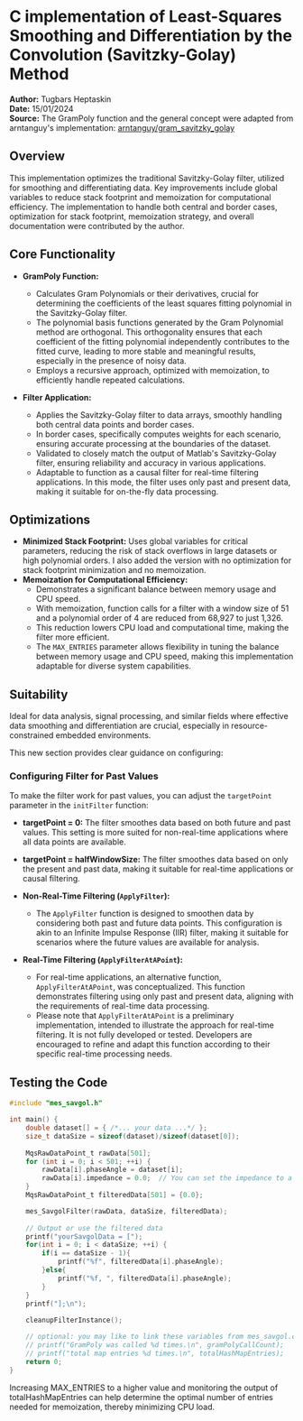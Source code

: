 # C implementation of Least-Squares Smoothing and Differentiation by the Convolution (Savitzky-Golay) Method

**Author:** Tugbars Heptaskin  
**Date:** 15/01/2024  
**Source:** The GramPoly function and the general concept were adapted from arntanguy's implementation: [arntanguy/gram_savitzky_golay](https://github.com/arntanguy/gram_savitzky_golay/tree/master)

## Overview
This implementation optimizes the traditional Savitzky-Golay filter, utilized for smoothing and differentiating data. Key improvements include global variables to reduce stack footprint and memoization for computational efficiency. The implementation to handle both central and border cases, optimization for stack footprint, memoization strategy, and overall documentation were contributed by the author.

## Core Functionality

- **GramPoly Function:** 
  - Calculates Gram Polynomials or their derivatives, crucial for determining the coefficients of the least squares fitting polynomial in the Savitzky-Golay filter.
  - The polynomial basis functions generated by the Gram Polynomial method are orthogonal. This orthogonality ensures that each coefficient of the fitting polynomial independently contributes to the fitted curve, leading to more stable and meaningful results, especially in the presence of noisy data.
  - Employs a recursive approach, optimized with memoization, to efficiently handle repeated calculations.

- **Filter Application:**
  - Applies the Savitzky-Golay filter to data arrays, smoothly handling both central data points and border cases.
  - In border cases, specifically computes weights for each scenario, ensuring accurate processing at the boundaries of the dataset.
  - Validated to closely match the output of Matlab's Savitzky-Golay filter, ensuring reliability and accuracy in various applications.
  - Adaptable to function as a causal filter for real-time filtering applications. In this mode, the filter uses only past and present data, making it suitable for on-the-fly data processing.

## Optimizations
- **Minimized Stack Footprint:** Uses global variables for critical parameters, reducing the risk of stack overflows in large datasets or high polynomial orders. I also added the version with no optimization for stack footprint minimization and no memoization.
- **Memoization for Computational Efficiency:**
  - Demonstrates a significant balance between memory usage and CPU speed.
  - With memoization, function calls for a filter with a window size of 51 and a polynomial order of 4 are reduced from 68,927 to just 1,326.
  - This reduction lowers CPU load and computational time, making the filter more efficient.
  - The `MAX_ENTRIES` parameter allows flexibility in tuning the balance between memory usage and CPU speed, making this implementation adaptable for diverse system capabilities.

## Suitability
Ideal for data analysis, signal processing, and similar fields where effective data smoothing and differentiation are crucial, especially in resource-constrained embedded environments.

This new section provides clear guidance on configuring: 

### Configuring Filter for Past Values
To make the filter work for past values, you can adjust the `targetPoint` parameter in the `initFilter` function:

- **targetPoint = 0:** The filter smoothes data based on both future and past values. This setting is more suited for non-real-time applications where all data points are available.
- **targetPoint = halfWindowSize:** The filter smoothes data based on only the present and past data, making it suitable for real-time applications or causal filtering.

- **Non-Real-Time Filtering (`ApplyFilter`):**
  - The `ApplyFilter` function is designed to smoothen data by considering both past and future data points. This configuration is akin to an Infinite Impulse Response (IIR) filter, making it suitable for scenarios where the future values are available for analysis.
  
- **Real-Time Filtering (`ApplyFilterAtAPoint`):**
  - For real-time applications, an alternative function, `ApplyFilterAtAPoint`, was conceptualized. This function demonstrates filtering using only past and present data, aligning with the requirements of real-time data processing.
  - Please note that `ApplyFilterAtAPoint` is a preliminary implementation, intended to illustrate the approach for real-time filtering. It is not fully developed or tested. Developers are encouraged to refine and adapt this function according to their specific real-time processing needs.

## Testing the Code

```c
#include "mes_savgol.h"

int main() {
    double dataset[] = { /*... your data ...*/ };
    size_t dataSize = sizeof(dataset)/sizeof(dataset[0]);
    
    MqsRawDataPoint_t rawData[501];
    for (int i = 0; i < 501; ++i) {
        rawData[i].phaseAngle = dataset[i];
        rawData[i].impedance = 0.0;  // You can set the impedance to a default value
    }
    MqsRawDataPoint_t filteredData[501] = {0.0};

    mes_SavgolFilter(rawData, dataSize, filteredData);
    
    // Output or use the filtered data
    printf("yourSavgolData = [");
    for(int i = 0; i < dataSize; ++i) {
        if(i == dataSize - 1){
            printf("%f", filteredData[i].phaseAngle);
        }else{
            printf("%f, ", filteredData[i].phaseAngle);
        }
    }
    printf("];\n");
    
    cleanupFilterInstance();

    // optional: you may like to link these variables from mes_savgol.c for efficiency min maxing purposes. 
    // printf("GramPoly was called %d times.\n", gramPolyCallCount);
    // printf("total map entries %d times.\n", totalHashMapEntries);
    return 0;
}

```
Increasing MAX_ENTRIES to a higher value and monitoring the output of totalHashMapEntries can help determine the optimal number of entries needed for memoization, thereby minimizing CPU load. 

